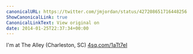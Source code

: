 ```yaml
---
canonicalURL: https://twitter.com/jmjordan/status/427208651716448256
ShowCanonicalLink: true
CanonicalLinkText: View original on
date: 2014-01-25T22:37:34+00:00
---
```

I'm at The Alley (Charleston, SC) [4sq.com/1aTt7eI](http://4sq.com/1aTt7eI)